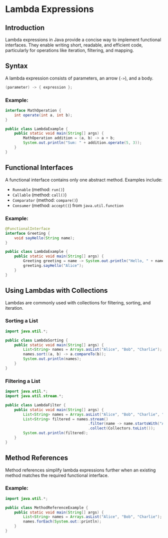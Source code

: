 # Lambda Expressions

## Introduction
Lambda expressions in Java provide a concise way to implement functional interfaces. They enable writing short, readable, and efficient code, particularly for operations like iteration, filtering, and mapping.

## Syntax
A lambda expression consists of parameters, an arrow (`->`), and a body.

```java
(parameter) -> { expression };
```

### Example:
```java
interface MathOperation {
    int operate(int a, int b);
}

public class LambdaExample {
    public static void main(String[] args) {
        MathOperation addition = (a, b) -> a + b;
        System.out.println("Sum: " + addition.operate(5, 3));
    }
}
```

## Functional Interfaces
A functional interface contains only one abstract method. Examples include:

- `Runnable` (method: `run()`)
- `Callable` (method: `call()`)
- `Comparator` (method: `compare()`)
- `Consumer` (method: `accept()`) from `java.util.function`

### Example:
```java
@FunctionalInterface
interface Greeting {
    void sayHello(String name);
}

public class LambdaExample {
    public static void main(String[] args) {
        Greeting greeting = name -> System.out.println("Hello, " + name);
        greeting.sayHello("Alice");
    }
}
```

## Using Lambdas with Collections
Lambdas are commonly used with collections for filtering, sorting, and iteration.

### Sorting a List
```java
import java.util.*;

public class LambdaSorting {
    public static void main(String[] args) {
        List<String> names = Arrays.asList("Alice", "Bob", "Charlie");
        names.sort((a, b) -> a.compareTo(b));
        System.out.println(names);
    }
}
```

### Filtering a List
```java
import java.util.*;
import java.util.stream.*;

public class LambdaFilter {
    public static void main(String[] args) {
        List<String> names = Arrays.asList("Alice", "Bob", "Charlie", "David");
        List<String> filtered = names.stream()
                                     .filter(name -> name.startsWith("A"))
                                     .collect(Collectors.toList());
        System.out.println(filtered);
    }
}
```

## Method References
Method references simplify lambda expressions further when an existing method matches the required functional interface.

### Example:
```java
import java.util.*;

public class MethodReferenceExample {
    public static void main(String[] args) {
        List<String> names = Arrays.asList("Alice", "Bob", "Charlie");
        names.forEach(System.out::println);
    }
}
```

